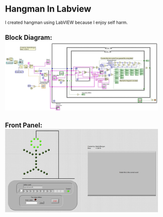 # Hangman In Labview
I created hangman using LabVIEW because I enjoy self harm.

## Block Diagram:![](https://github.com/MartiniDesignz/HangmanInLabVIEW/blob/master/Quick%20view%20(images%20of%20it)/hangman%20Block%20Diagram.JPG?raw=true)

## Front Panel:![](https://github.com/MartiniDesignz/HangmanInLabVIEW/blob/master/Quick%20view%20(images%20of%20it)/hangman%20Front%20Pannel.JPG?raw=true)
